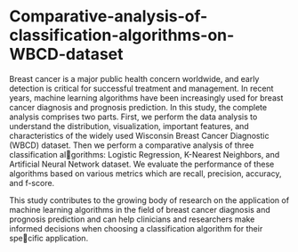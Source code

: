 # Comparative-analysis-of-classification-algorithms-on-WBCD-dataset

Breast cancer is a major public health concern worldwide, and early detection is critical for
successful treatment and management. In recent years, machine learning algorithms have been
increasingly used for breast cancer diagnosis and prognosis prediction. In this study, the complete
analysis comprises two parts. First, we perform the data analysis to understand the distribution,
visualization, important features, and characteristics of the widely used Wisconsin Breast Cancer
Diagnostic (WBCD) dataset. Then we perform a comparative analysis of three classification algorithms: Logistic Regression, K-Nearest Neighbors, and Artificial Neural Network dataset. We
evaluate the performance of these algorithms based on various metrics which are recall, precision,
accuracy, and f-score.

This study contributes to the growing body of research on the application of machine learning
algorithms in the field of breast cancer diagnosis and prognosis prediction and can help clinicians
and researchers make informed decisions when choosing a classification algorithm for their specific application.
